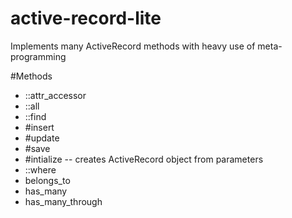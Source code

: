 active-record-lite
==================

Implements many ActiveRecord methods with heavy use of meta-programming

#Methods
* ::attr_accessor
* ::all
* ::find
* #insert
* #update
* #save
* #intialize -- creates ActiveRecord object from parameters
* ::where 
* belongs_to
* has_many
* has_many_through
